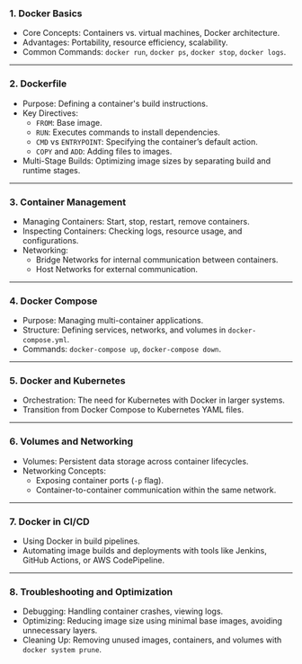 ### **1. Docker Basics**
   - Core Concepts: Containers vs. virtual machines, Docker architecture.
   - Advantages: Portability, resource efficiency, scalability.
   - Common Commands: `docker run`, `docker ps`, `docker stop`, `docker logs`.

---

### **2. Dockerfile**
   - Purpose: Defining a container's build instructions.
   - Key Directives: 
     - `FROM`: Base image.
     - `RUN`: Executes commands to install dependencies.
     - `CMD` vs `ENTRYPOINT`: Specifying the container’s default action.
     - `COPY` and `ADD`: Adding files to images.
   - Multi-Stage Builds: Optimizing image sizes by separating build and runtime stages.

---

### **3. Container Management**
   - Managing Containers: Start, stop, restart, remove containers.
   - Inspecting Containers: Checking logs, resource usage, and configurations.
   - Networking:
     - Bridge Networks for internal communication between containers.
     - Host Networks for external communication.

---

### **4. Docker Compose**
   - Purpose: Managing multi-container applications.
   - Structure: Defining services, networks, and volumes in `docker-compose.yml`.
   - Commands: `docker-compose up`, `docker-compose down`.

---

### **5. Docker and Kubernetes**
   - Orchestration: The need for Kubernetes with Docker in larger systems.
   - Transition from Docker Compose to Kubernetes YAML files.

---

### **6. Volumes and Networking**
   - Volumes: Persistent data storage across container lifecycles.
   - Networking Concepts:
     - Exposing container ports (`-p` flag).
     - Container-to-container communication within the same network.

---

### **7. Docker in CI/CD**
   - Using Docker in build pipelines.
   - Automating image builds and deployments with tools like Jenkins, GitHub Actions, or AWS CodePipeline.

---

### **8. Troubleshooting and Optimization**
   - Debugging: Handling container crashes, viewing logs.
   - Optimizing: Reducing image size using minimal base images, avoiding unnecessary layers.
   - Cleaning Up: Removing unused images, containers, and volumes with `docker system prune`.
   